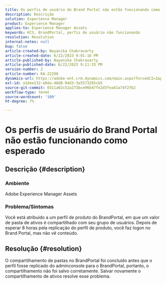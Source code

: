 ```yaml
---
title: Os perfis de usuário do Brand Portal não estão funcionando como esperado
description: Descrição
solution: Experience Manager
product: Experience Manager
applies-to: Experience Manager Assets
keywords: KCS, BrandPortal, perfis de usuário não funcionando
resolution: Resolution
internal-notes: null
bug: false
article-created-by: Nayanika Chakravarty
article-created-date: 6/22/2023 9:01:16 PM
article-published-by: Nayanika Chakravarty
article-published-date: 6/22/2023 9:11:33 PM
version-number: 2
article-number: KA-22298
dynamics-url: https://adobe-ent.crm.dynamics.com/main.aspx?forceUCI=1&pagetype=entityrecord&etn=knowledgearticle&id=74ac2ce9-3f11-ee11-8f6d-6045bd006d92
exl-id: a1dee132-e0da-48d8-94d3-3e5573265cb5
source-git-commit: 0311a02c52a273bce96b47fe2d3fea41a74f2fb2
workflow-type: tm+mt
source-wordcount: '109'
ht-degree: 7%

---
```


# Os perfis de usuário do Brand Portal não estão funcionando como esperado

## Descrição {#description}


### Ambiente

Adobe Experience Manager Assets

### Problema/Sintomas

Você está atribuído a um perfil de produto do BrandPortal, em que um valor de pasta de ativos é compartilhado com seu grupo de usuários. Depois de esperar 8 horas pela replicação do perfil de produto, você faz logon no Brand Portal, mas não vê conteúdo.


## Resolução {#resolution}


O compartilhamento de pastas no BrandPortal foi concluído antes que o perfil fosse replicado do adminconsole para o BrandPortal, portanto, o compartilhamento não foi salvo corretamente. Salvar novamente o compartilhamento de ativos resolve esse problema.
